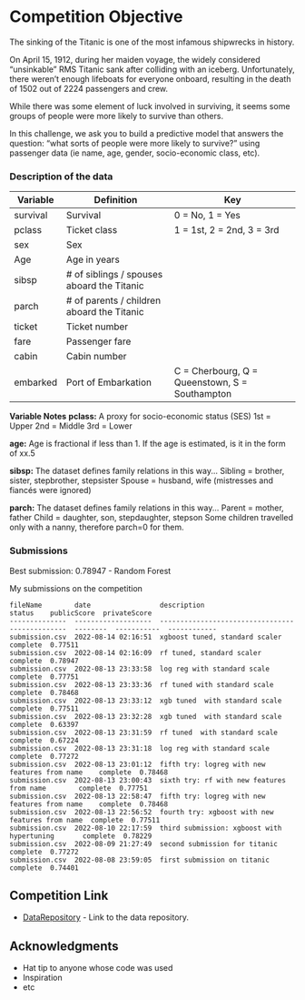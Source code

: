 # Competition Objective

The sinking of the Titanic is one of the most infamous shipwrecks in history.

On April 15, 1912, during her maiden voyage, the widely considered “unsinkable” RMS Titanic sank after colliding with an iceberg. Unfortunately, there weren’t enough lifeboats for everyone onboard, resulting in the death of 1502 out of 2224 passengers and crew.

While there was some element of luck involved in surviving, it seems some groups of people were more likely to survive than others.

In this challenge, we ask you to build a predictive model that answers the question: “what sorts of people were more likely to survive?” using passenger data (ie name, age, gender, socio-economic class, etc).

### Description of the data

| Variable | Definition                                 | Key                                            |
|----------|--------------------------------------------|------------------------------------------------|
| survival | Survival                                   | 0 = No, 1 = Yes                                |
| pclass   | Ticket class                               | 1 = 1st, 2 = 2nd, 3 = 3rd                      |
| sex      | Sex                                        |                                                |
| Age      | Age in years                               |                                                |
| sibsp    | # of siblings / spouses aboard the Titanic |                                                |
| parch    | # of parents / children aboard the Titanic |                                                |
| ticket   | Ticket number                              |                                                |
| fare     | Passenger fare                             |                                                |
| cabin    | Cabin number                               |                                                |
| embarked | Port of Embarkation                        | C = Cherbourg, Q = Queenstown, S = Southampton |

**Variable Notes**
**pclass:** A proxy for socio-economic status (SES)
1st = Upper
2nd = Middle
3rd = Lower

**age:** Age is fractional if less than 1. If the age is estimated, is it in the form of xx.5

**sibsp:** The dataset defines family relations in this way...
Sibling = brother, sister, stepbrother, stepsister
Spouse = husband, wife (mistresses and fiancés were ignored)

**parch:** The dataset defines family relations in this way...
Parent = mother, father
Child = daughter, son, stepdaughter, stepson
Some children travelled only with a nanny, therefore parch=0 for them.

### Submissions

Best submission: 0.78947 - Random Forest

My submissions on the competition


```console
fileName        date                 description                                      status    publicScore  privateScore  
--------------  -------------------  -----------------------------------------------  --------  -----------  ------------
submission.csv  2022-08-14 02:16:51  xgboost tuned, standard scaler                   complete  0.77511
submission.csv  2022-08-14 02:16:09  rf tuned, standard scaler                        complete  0.78947
submission.csv  2022-08-13 23:33:58  log reg with standard scale                      complete  0.77751
submission.csv  2022-08-13 23:33:36  rf tuned with standard scale                     complete  0.78468
submission.csv  2022-08-13 23:33:12  xgb tuned  with standard scale                   complete  0.77511
submission.csv  2022-08-13 23:32:28  xgb tuned  with standard scale                   complete  0.63397
submission.csv  2022-08-13 23:31:59  rf tuned  with standard scale                    complete  0.67224
submission.csv  2022-08-13 23:31:18  log reg with standard scale                      complete  0.77272
submission.csv  2022-08-13 23:01:12  fifth try: logreg with new features from name    complete  0.78468
submission.csv  2022-08-13 23:00:43  sixth try: rf with new features from name        complete  0.77751
submission.csv  2022-08-13 22:58:47  fifth try: logreg with new features from name    complete  0.78468
submission.csv  2022-08-13 22:56:52  fourth try: xgboost with new features from name  complete  0.77511
submission.csv  2022-08-10 22:17:59  third submission: xgboost with hypertuning       complete  0.78229
submission.csv  2022-08-09 21:27:49  second submission for titanic                    complete  0.77272
submission.csv  2022-08-08 23:59:05  first submission on titanic                      complete  0.74401
```

## Competition Link

* [DataRepository](https://www.kaggle.com/competitions/titanic/data) - Link to the data repository.

## Acknowledgments

* Hat tip to anyone whose code was used
* Inspiration
* etc
